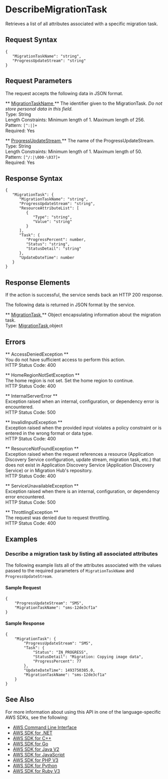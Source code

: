 # DescribeMigrationTask<a name="API_DescribeMigrationTask"></a>

Retrieves a list of all attributes associated with a specific migration task\.

## Request Syntax<a name="API_DescribeMigrationTask_RequestSyntax"></a>

```
{
   "MigrationTaskName": "string",
   "ProgressUpdateStream": "string"
}
```

## Request Parameters<a name="API_DescribeMigrationTask_RequestParameters"></a>

The request accepts the following data in JSON format\.

 ** [ MigrationTaskName ](#API_DescribeMigrationTask_RequestSyntax) **   <a name="migrationhub-DescribeMigrationTask-request-MigrationTaskName"></a>
The identifier given to the MigrationTask\. *Do not store personal data in this field\.*   
Type: String  
Length Constraints: Minimum length of 1\. Maximum length of 256\.  
Pattern: `[^:|]+`   
Required: Yes

 ** [ ProgressUpdateStream ](#API_DescribeMigrationTask_RequestSyntax) **   <a name="migrationhub-DescribeMigrationTask-request-ProgressUpdateStream"></a>
The name of the ProgressUpdateStream\.   
Type: String  
Length Constraints: Minimum length of 1\. Maximum length of 50\.  
Pattern: `[^/:|\000-\037]+`   
Required: Yes

## Response Syntax<a name="API_DescribeMigrationTask_ResponseSyntax"></a>

```
{
   "MigrationTask": { 
      "MigrationTaskName": "string",
      "ProgressUpdateStream": "string",
      "ResourceAttributeList": [ 
         { 
            "Type": "string",
            "Value": "string"
         }
      ],
      "Task": { 
         "ProgressPercent": number,
         "Status": "string",
         "StatusDetail": "string"
      },
      "UpdateDateTime": number
   }
}
```

## Response Elements<a name="API_DescribeMigrationTask_ResponseElements"></a>

If the action is successful, the service sends back an HTTP 200 response\.

The following data is returned in JSON format by the service\.

 ** [ MigrationTask ](#API_DescribeMigrationTask_ResponseSyntax) **   <a name="migrationhub-DescribeMigrationTask-response-MigrationTask"></a>
Object encapsulating information about the migration task\.  
Type: [ MigrationTask ](API_MigrationTask.md) object

## Errors<a name="API_DescribeMigrationTask_Errors"></a>

 ** AccessDeniedException **   
You do not have sufficient access to perform this action\.  
HTTP Status Code: 400

 ** HomeRegionNotSetException **   
The home region is not set\. Set the home region to continue\.  
HTTP Status Code: 400

 ** InternalServerError **   
Exception raised when an internal, configuration, or dependency error is encountered\.  
HTTP Status Code: 500

 ** InvalidInputException **   
Exception raised when the provided input violates a policy constraint or is entered in the wrong format or data type\.  
HTTP Status Code: 400

 ** ResourceNotFoundException **   
Exception raised when the request references a resource \(Application Discovery Service configuration, update stream, migration task, etc\.\) that does not exist in Application Discovery Service \(Application Discovery Service\) or in Migration Hub's repository\.  
HTTP Status Code: 400

 ** ServiceUnavailableException **   
Exception raised when there is an internal, configuration, or dependency error encountered\.  
HTTP Status Code: 500

 ** ThrottlingException **   
The request was denied due to request throttling\.  
HTTP Status Code: 400

## Examples<a name="API_DescribeMigrationTask_Examples"></a>

### Describe a migration task by listing all associated attributes<a name="API_DescribeMigrationTask_Example_1"></a>

The following example lists all of the attributes associated with the values passed to the required parameters of `MigrationTaskName` and `ProgressUpdateStream`\.

#### Sample Request<a name="API_DescribeMigrationTask_Example_1_Request"></a>

```
{
    "ProgressUpdateStream": "SMS",
    "MigrationTaskName": "sms-12de3cf1a"
}
```

#### Sample Response<a name="API_DescribeMigrationTask_Example_1_Response"></a>

```
{
    "MigrationTask": {
        "ProgressUpdateStream": "SMS", 
        "Task": {
            "Status": "IN_PROGRESS", 
            "StatusDetail": "Migration: Copying image data", 
            "ProgressPercent": 77
        }, 
        "UpdateDateTime": 1493750385.0, 
        "MigrationTaskName": "sms-12de3cf1a"
    }
}
```

## See Also<a name="API_DescribeMigrationTask_SeeAlso"></a>

For more information about using this API in one of the language\-specific AWS SDKs, see the following:
+  [ AWS Command Line Interface](https://docs.aws.amazon.com/goto/aws-cli/AWSMigrationHub-2017-05-31/DescribeMigrationTask) 
+  [ AWS SDK for \.NET](https://docs.aws.amazon.com/goto/DotNetSDKV3/AWSMigrationHub-2017-05-31/DescribeMigrationTask) 
+  [ AWS SDK for C\+\+](https://docs.aws.amazon.com/goto/SdkForCpp/AWSMigrationHub-2017-05-31/DescribeMigrationTask) 
+  [ AWS SDK for Go](https://docs.aws.amazon.com/goto/SdkForGoV1/AWSMigrationHub-2017-05-31/DescribeMigrationTask) 
+  [ AWS SDK for Java V2](https://docs.aws.amazon.com/goto/SdkForJavaV2/AWSMigrationHub-2017-05-31/DescribeMigrationTask) 
+  [ AWS SDK for JavaScript](https://docs.aws.amazon.com/goto/AWSJavaScriptSDK/AWSMigrationHub-2017-05-31/DescribeMigrationTask) 
+  [ AWS SDK for PHP V3](https://docs.aws.amazon.com/goto/SdkForPHPV3/AWSMigrationHub-2017-05-31/DescribeMigrationTask) 
+  [ AWS SDK for Python](https://docs.aws.amazon.com/goto/boto3/AWSMigrationHub-2017-05-31/DescribeMigrationTask) 
+  [ AWS SDK for Ruby V3](https://docs.aws.amazon.com/goto/SdkForRubyV3/AWSMigrationHub-2017-05-31/DescribeMigrationTask) 